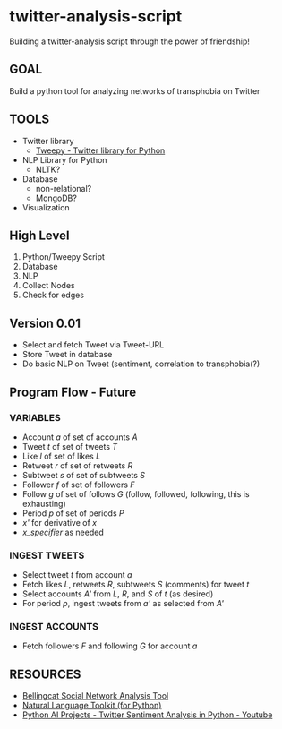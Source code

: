 # twitter-analysis-script
Building a twitter-analysis script through the power of friendship! 

## GOAL
Build a python tool for analyzing networks of transphobia on Twitter

## TOOLS
- Twitter library
    - [Tweepy - Twitter library for Python](https://www.tweepy.org/)
- NLP Library for Python
    - NLTK?
- Database
    - non-relational?
    - MongoDB?
- Visualization

## High Level 
1. Python/Tweepy Script
2. Database 
3. NLP 
4. Collect Nodes
5. Check for edges 

## Version 0.01
- Select and fetch Tweet via Tweet-URL
- Store Tweet in database
- Do basic NLP on Tweet (sentiment, correlation to transphobia(?)

## Program Flow  - Future

### VARIABLES
- Account *a* of set of accounts *A*
- Tweet *t* of set of tweets *T*
- Like *l* of set of likes *L*
- Retweet *r* of set of retweets *R*
- Subtweet *s* of set of subtweets *S*
- Follower *f* of set of followers *F*
- Follow *g* of set of follows *G* (follow, followed, following, this is exhausting)
- Period *p* of set of periods *P*
- *x'* for derivative of *x*
- *x_specifier* as needed

### INGEST TWEETS
- Select tweet *t* from account *a*
- Fetch likes *L*, retweets *R*, subtweets *S* (comments) for tweet *t*
- Select accounts *A'* from *L*, *R*, and *S* of *t* (as desired)
- For period *p*, ingest tweets from *a'* as selected from *A'*

### INGEST ACCOUNTS
- Fetch followers *F* and following *G* for account *a*


## RESOURCES
- [Bellingcat Social Network Analysis Tool](https://www.bellingcat.com/app/uploads/2022/08/Bellingcat-Hackathon-Social-Network-Analysis-Tool-Aug22.pdf)
- [Natural Language Toolkit (for Python)](https://www.nltk.org/)
- [Python AI Projects - Twitter Sentiment Analysis in Python - Youtube](https://www.youtube.com/watch?v=pgZcP852dMg)
